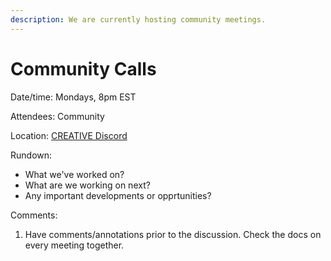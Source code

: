 ```yaml
---
description: We are currently hosting community meetings.
---
```


# Community Calls

Date/time: Mondays, 8pm EST

Attendees: Community

Location: [CREATIVE Discord](https://discord.gg/6VSecRd3As)

Rundown:

* What we've worked on?
* What are we working on next?
* Any important developments or opprtunities?

Comments:

1. Have comments/annotations prior to the discussion. Check the docs on every meeting together.
